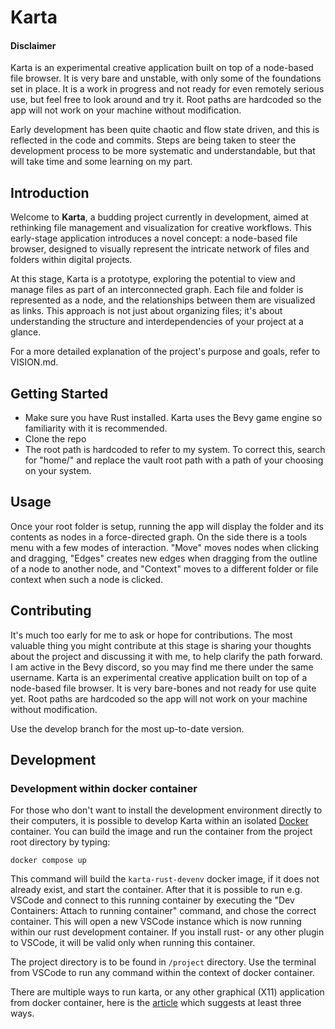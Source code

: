 # Karta

#### Disclaimer

Karta is an experimental creative application built on top of a node-based file browser. It is very bare and unstable, with only some of the foundations set in place.  It is a work in progress and not ready for even remotely serious use, but feel free to look around and try it. Root paths are hardcoded so the app will not work on your machine without modification.

Early development has been quite chaotic and flow state driven, and this is reflected in the code and commits. Steps are being taken to steer the development process to be more systematic and understandable, but that will take time and some learning on my part. 

## Introduction

Welcome to **Karta**, a budding project currently in development, aimed at rethinking file management and visualization for creative workflows. This early-stage application introduces a novel concept: a node-based file browser, designed to visually represent the intricate network of files and folders within digital projects.

At this stage, Karta is a prototype, exploring the potential to view and manage files as part of an interconnected graph. Each file and folder is represented as a node, and the relationships between them are visualized as links. This approach is not just about organizing files; it's about understanding the structure and interdependencies of your project at a glance.

For a more detailed explanation of the project's purpose and goals, refer to VISION.md. 

## Getting Started

* Make sure you have Rust installed. Karta uses the Bevy game engine so familiarity with it is recommended. 
* Clone the repo
* The root path is hardcoded to refer to my system. To correct this, search for "home/" and replace the vault root path with a path of your choosing on your system. 

## Usage

Once your root folder is setup, running the app will display the folder and its contents as nodes in a force-directed graph. On the side there is a tools menu with a few modes of interaction. "Move" moves nodes when clicking and dragging, "Edges" creates new edges when dragging from the outline of a node to another node, and "Context" moves to a different folder or file context when such a node is clicked. 

## Contributing

It's much too early for me to ask or hope for contributions. The most valuable thing you might contribute at this stage is sharing your thoughts about the project and discussing it with me, to help clarify the path forward. I am active in the Bevy discord, so you may find me there under the same username. 
Karta is an experimental creative application built on top of a node-based file browser. It is very bare-bones and not ready for use quite yet. Root paths are hardcoded so the app will not work on your machine without modification. 

Use the develop branch for the most up-to-date version. 

## Development

### Development within docker container

For those who don't want to install the development environment directly to their computers, 
it is possible to develop Karta within an isolated [Docker](https://docs.docker.com/) container. 
You can build the image and run the container from the project root directory by typing: 

    docker compose up

This command will build the `karta-rust-devenv` docker image, if it does not already exist, and 
start the container. After that it is possible to run e.g. VSCode and connect to this running container by 
executing the "Dev Containers: Attach to running container" command, and chose the correct container. 
This will open a new VSCode instance which is now running within our rust development container. 
If you install rust- or any other plugin to VSCode, it will be valid only when running this container. 

The project directory is to be found in `/project` directory. Use the terminal from VSCode to run 
any command within the context of docker container. 

There are multiple ways to run karta, or any other graphical (X11) application from docker container, 
here is the [article](https://www.baeldung.com/linux/docker-container-gui-applications) which suggests
at least three ways. 


